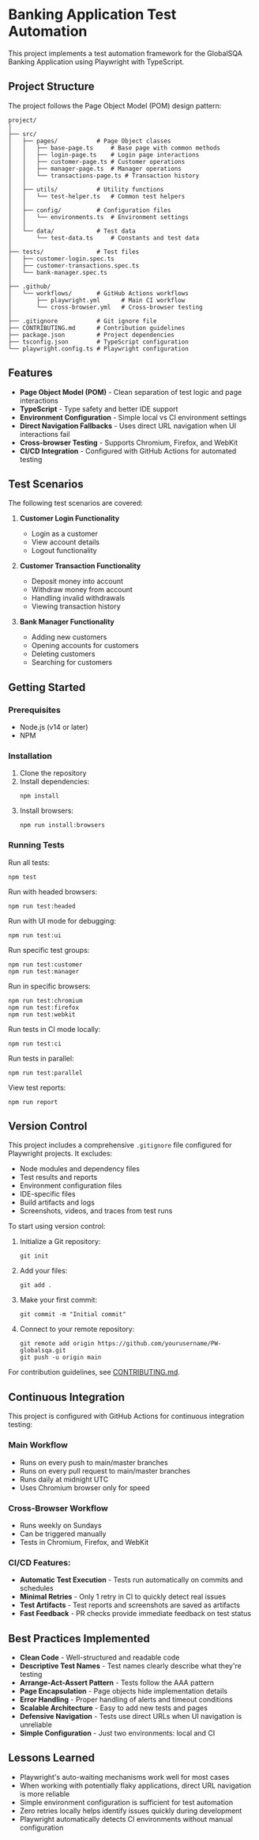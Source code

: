 # Banking Application Test Automation

This project implements a test automation framework for the GlobalSQA Banking Application using Playwright with TypeScript.

## Project Structure

The project follows the Page Object Model (POM) design pattern:

```
project/
│
├── src/
│   ├── pages/           # Page Object classes
│   │   ├── base-page.ts     # Base page with common methods
│   │   ├── login-page.ts    # Login page interactions
│   │   ├── customer-page.ts # Customer operations
│   │   ├── manager-page.ts  # Manager operations
│   │   └── transactions-page.ts # Transaction history
│   │
│   ├── utils/           # Utility functions
│   │   └── test-helper.ts   # Common test helpers
│   │
│   ├── config/          # Configuration files
│   │   └── environments.ts  # Environment settings
│   │
│   └── data/            # Test data
│       └── test-data.ts     # Constants and test data
│
├── tests/               # Test files
│   ├── customer-login.spec.ts
│   ├── customer-transactions.spec.ts
│   └── bank-manager.spec.ts
│
├── .github/
│   └── workflows/       # GitHub Actions workflows
│       ├── playwright.yml      # Main CI workflow
│       └── cross-browser.yml   # Cross-browser testing
│
├── .gitignore           # Git ignore file
├── CONTRIBUTING.md      # Contribution guidelines
├── package.json         # Project dependencies
├── tsconfig.json        # TypeScript configuration
└── playwright.config.ts # Playwright configuration
```

## Features

- **Page Object Model (POM)** - Clean separation of test logic and page interactions
- **TypeScript** - Type safety and better IDE support
- **Environment Configuration** - Simple local vs CI environment settings
- **Direct Navigation Fallbacks** - Uses direct URL navigation when UI interactions fail
- **Cross-browser Testing** - Supports Chromium, Firefox, and WebKit
- **CI/CD Integration** - Configured with GitHub Actions for automated testing

## Test Scenarios

The following test scenarios are covered:

1. **Customer Login Functionality**
   - Login as a customer
   - View account details
   - Logout functionality

2. **Customer Transaction Functionality**
   - Deposit money into account
   - Withdraw money from account
   - Handling invalid withdrawals
   - Viewing transaction history

3. **Bank Manager Functionality**
   - Adding new customers
   - Opening accounts for customers
   - Deleting customers
   - Searching for customers

## Getting Started

### Prerequisites

- Node.js (v14 or later)
- NPM

### Installation

1. Clone the repository
2. Install dependencies:
   ```
   npm install
   ```
3. Install browsers:
   ```
   npm run install:browsers
   ```

### Running Tests

Run all tests:
```
npm test
```

Run with headed browsers:
```
npm run test:headed
```

Run with UI mode for debugging:
```
npm run test:ui
```

Run specific test groups:
```
npm run test:customer
npm run test:manager
```

Run in specific browsers:
```
npm run test:chromium
npm run test:firefox
npm run test:webkit
```

Run tests in CI mode locally:
```
npm run test:ci
```

Run tests in parallel:
```
npm run test:parallel
```

View test reports:
```
npm run report
```

## Version Control

This project includes a comprehensive `.gitignore` file configured for Playwright projects. It excludes:

- Node modules and dependency files
- Test results and reports
- Environment configuration files
- IDE-specific files
- Build artifacts and logs
- Screenshots, videos, and traces from test runs

To start using version control:

1. Initialize a Git repository:
   ```
   git init
   ```
2. Add your files:
   ```
   git add .
   ```
3. Make your first commit:
   ```
   git commit -m "Initial commit"
   ```
4. Connect to your remote repository:
   ```
   git remote add origin https://github.com/yourusername/PW-globalsqa.git
   git push -u origin main
   ```

For contribution guidelines, see [CONTRIBUTING.md](CONTRIBUTING.md).

## Continuous Integration

This project is configured with GitHub Actions for continuous integration testing:

### Main Workflow
- Runs on every push to main/master branches
- Runs on every pull request to main/master branches
- Runs daily at midnight UTC
- Uses Chromium browser only for speed

### Cross-Browser Workflow
- Runs weekly on Sundays
- Can be triggered manually
- Tests in Chromium, Firefox, and WebKit

### CI/CD Features:
- **Automatic Test Execution** - Tests run automatically on commits and schedules
- **Minimal Retries** - Only 1 retry in CI to quickly detect real issues
- **Test Artifacts** - Test reports and screenshots are saved as artifacts
- **Fast Feedback** - PR checks provide immediate feedback on test status

## Best Practices Implemented

- **Clean Code** - Well-structured and readable code
- **Descriptive Test Names** - Test names clearly describe what they're testing
- **Arrange-Act-Assert Pattern** - Tests follow the AAA pattern
- **Page Encapsulation** - Page objects hide implementation details
- **Error Handling** - Proper handling of alerts and timeout conditions
- **Scalable Architecture** - Easy to add new tests and pages
- **Defensive Navigation** - Tests use direct URLs when UI navigation is unreliable
- **Simple Configuration** - Just two environments: local and CI

## Lessons Learned

- Playwright's auto-waiting mechanisms work well for most cases
- When working with potentially flaky applications, direct URL navigation is more reliable
- Simple environment configuration is sufficient for test automation
- Zero retries locally helps identify issues quickly during development
- Playwright automatically detects CI environments without manual configuration 